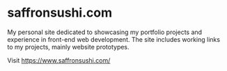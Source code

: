 # saffronsushi.com
My personal site dedicated to showcasing my portfolio projects and experience in front-end web development.  The site includes working links to my projects, mainly website prototypes.

Visit https://www.saffronsushi.com/
